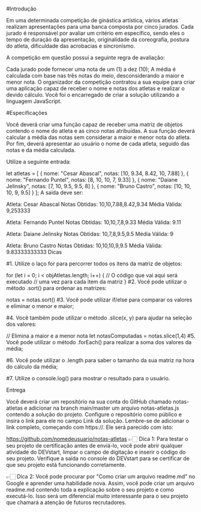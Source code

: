 #Introdução

Em uma determinada competição de ginástica artística, vários atletas realizam apresentações para uma banca composta por cinco jurados. Cada jurado é responsável por avaliar um critério em específico, sendo eles o tempo de duração da apresentação, originalidade da coreografia, postura do atleta, dificuldade das acrobacias e sincronismo.

A competição em questão possui a seguinte regra de avaliação:

Cada jurado pode fornecer uma nota de um (1) a dez (10);
A média é calculada com base nas três notas do meio, desconsiderando a maior e menor nota.
O organizador da competição contratou a sua equipe para criar uma aplicação capaz de receber o nome e notas dos atletas e realizar o devido cálculo. Você foi o encarregado de criar a solução utilizando a linguagem JavaScript.

#Especificações

Você deverá criar uma função capaz de receber uma matriz de objetos contendo o nome do atleta e as cinco notas atribuídas. A sua função deverá calcular a média das notas sem considerar a maior e menor nota do atleta. Por fim, deverá apresentar ao usuário o nome de cada atleta, seguido das notas e da média calculada.

Utilize a seguinte entrada:

let atletas = [
 {
   nome: "Cesar Abascal",
   notas: [10, 9.34, 8.42, 10, 7.88]
 },
 {
   nome: "Fernando Puntel",
   notas:  [8, 10, 10, 7, 9.33]
 },
 {
   nome: "Daiane Jelinsky",
   notas: [7, 10, 9.5, 9.5, 8]
 },
 {
   nome: "Bruno Castro",
   notas: [10, 10, 10, 9, 9.5]
 }
];
A saída deve ser:

Atleta: Cesar Abascal
Notas Obtidas: 10,10,7.88,8.42,9.34
Média Válida: 9,253333

Atleta: Fernando Puntel
Notas Obtidas: 10,10,7,8,9.33
Média Válida: 9.11

Atleta: Daiane Jelinsky
Notas Obtidas: 10,7,8,9.5,9.5
Média Válida: 9

Atleta: Bruno Castro
Notas Obtidas: 10,10,10,9,9.5
Média Válida: 9.83333333333
Dicas

#1. Utilize o laço for para percorrer todos os itens da matriz de objetos:

for (let i = 0; i < objAtletas.length; i++) {
    // O código que vai aqui será executado
    // uma vez para cada item da matriz
}
#2. Você pode utilizar o método .sort() para ordenar as matrizes:

notas = notas.sort()
#3. Você pode utilizar if/else para comparar os valores e eliminar o menor e maior;

#4. Você também pode utilizar o método .slice(x, y) para ajudar na seleção dos valores:

// Elimina a maior e a menor nota
let notasComputadas = notas.slice(1,4)
#5. Você pode utilizar o método .forEach() para realizar a soma dos valores da média;

#6. Você pode utilizar o .length para saber o tamanho da sua matriz na hora do cálculo da média;

#7. Utilize o console.log() para mostrar o resultado para o usuário.

Entrega

Você deverá criar um repositório na sua conta do GitHub chamado notas-atletas e adicionar na branch main/master um arquivo notas-atletas.js contendo a solução do projeto. Configure o repositório como público e insira o link para ele no campo Link da solução. Lembre-se de adicionar o link completo, começando com https://. Ele será parecido com isto:

https://github.com/nomedeusuario/notas-atletas
👉🏻 Dica 1: Para testar o seu projeto de certificação antes de enviá-lo, você pode abrir qualquer atividade do DEVstart, limpar o campo de digitação e inserir o código do seu projeto. Verifique a saída no console do DEVstart para se certificar de que seu projeto está funcionando corretamente.

👉🏻 Dica 2: Você pode procurar por "Como criar um arquivo readme.md" no Google e aprender uma habilidade nova. Assim, você pode criar um arquivo readme.md contendo toda a explicação sobre o seu projeto e como executá-lo. Isso será um diferencial muito interessante para o seu projeto que chamará a atenção de futuros recrutadores.
